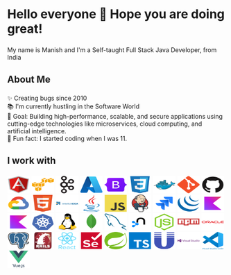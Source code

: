 <h1 align="left">Hello everyone 👋 Hope you are doing great!</h1>

###

<p align="left">My name is Manish and I'm a Self-taught Full Stack Java Developer, from India</p>

###

<h2 align="left">About Me</h2>

###

<p align="left">✨ Creating bugs since 2010<br>📚 I'm currently hustling in the Software World <br>🎯 Goal: Building high-performance, scalable, and secure applications using cutting-edge technologies like microservices, cloud computing, and artificial intelligence.  <br>🎲 Fun fact: I started coding when I was 11.</p>

###

<h2 align="left">I work with</h2>

###

<div align="left">
  <img src="https://github.com/devicons/devicon/blob/v2.15.1/icons/angularjs/angularjs-original.svg" height="40" width="52" alt="javascript logo"  />
  <img src="https://github.com/devicons/devicon/blob/v2.15.1/icons/amazonwebservices/amazonwebservices-original.svg" height="40" width="52" alt="typescript logo"  />
  <img src="https://github.com/devicons/devicon/blob/v2.15.1/icons/apachekafka/apachekafka-original.svg" height="40" width="52" alt="react logo"  />
  <img src="https://github.com/devicons/devicon/blob/v2.15.1/icons/azure/azure-original.svg" height="40" width="52" alt="nextjs logo"  />
  <img src="https://github.com/devicons/devicon/blob/v2.15.1/icons/bootstrap/bootstrap-original.svg" height="40" width="52" alt="storybook logo"  />
  <img src="https://github.com/devicons/devicon/blob/v2.15.1/icons/css3/css3-original.svg" height="40" width="52" alt="nodejs logo"  />
  <img src="https://github.com/devicons/devicon/blob/v2.15.1/icons/docker/docker-original.svg" height="40" width="52" alt="nestjs logo"  />
  <img src="https://github.com/devicons/devicon/blob/v2.15.1/icons/git/git-original.svg" height="40" width="52" alt="jest logo"  />
  <img src="https://github.com/devicons/devicon/blob/v2.15.1/icons/github/github-original.svg" height="40" width="52" alt="jest logo"  />
  <img src="https://github.com/devicons/devicon/blob/v2.15.1/icons/googlecloud/googlecloud-original.svg" height="40" width="52" alt="jest logo"  />
  <img src="https://github.com/devicons/devicon/blob/v2.15.1/icons/html5/html5-original.svg" height="40" width="52" alt="jest logo"  />
  <img src="https://github.com/devicons/devicon/blob/v2.15.1/icons/intellij/intellij-original-wordmark.svg" height="40" width="52" alt="jest logo"  />
  <img src="https://github.com/devicons/devicon/blob/v2.15.1/icons/java/java-original.svg" height="40" width="52" alt="jest logo"  />
  <img src="https://github.com/devicons/devicon/blob/v2.15.1/icons/javascript/javascript-original.svg" height="40" width="52" alt="jest logo"  />
  <img src="https://github.com/devicons/devicon/blob/v2.15.1/icons/jenkins/jenkins-original.svg" height="40" width="52" alt="jest logo"  />
  <img src="https://github.com/devicons/devicon/blob/v2.15.1/icons/jira/jira-original.svg" height="40" width="52" alt="jest logo"  />
  <img src="https://github.com/devicons/devicon/blob/v2.15.1/icons/jquery/jquery-original.svg" height="40" width="52" alt="jest logo"  />
  <img src="https://github.com/devicons/devicon/blob/v2.15.1/icons/kotlin/kotlin-original.svg" height="40" width="52" alt="jest logo"  />
  <img src="https://github.com/devicons/devicon/blob/v2.15.1/icons/kotlin/kotlin-original.svg" height="40" width="52" alt="jest logo"  />
  <img src="https://github.com/devicons/devicon/blob/v2.15.1/icons/kubernetes/kubernetes-plain.svg" height="40" width="52" alt="jest logo"  />
  <img src="https://github.com/devicons/devicon/blob/v2.15.1/icons/linux/linux-original.svg" height="40" width="52" alt="jest logo"  />
  <img src="https://github.com/devicons/devicon/blob/v2.15.1/icons/mongodb/mongodb-original.svg" height="40" width="52" alt="jest logo"  />
  <img src="https://github.com/devicons/devicon/blob/v2.15.1/icons/mysql/mysql-original.svg" height="40" width="52" alt="jest logo"  />
  <img src="https://github.com/devicons/devicon/blob/v2.15.1/icons/neo4j/neo4j-original.svg" height="40" width="52" alt="jest logo"  />
  <img src="https://github.com/devicons/devicon/blob/v2.15.1/icons/nodejs/nodejs-original.svg" height="40" width="52" alt="jest logo"  />
  <img src="https://github.com/devicons/devicon/blob/v2.15.1/icons/npm/npm-original-wordmark.svg" height="40" width="52" alt="jest logo"  />
  <img src="https://github.com/devicons/devicon/blob/v2.15.1/icons/oracle/oracle-original.svg" height="40" width="52" alt="jest logo"  />
  <img src="https://github.com/devicons/devicon/blob/v2.15.1/icons/postgresql/postgresql-original.svg" height="40" width="52" alt="jest logo"  />
  <img src="https://github.com/devicons/devicon/blob/v2.15.1/icons/rails/rails-original-wordmark.svg" height="40" width="52" alt="jest logo"  />
  <img src="https://github.com/devicons/devicon/blob/v2.15.1/icons/react/react-original-wordmark.svg" height="40" width="52" alt="jest logo"  />
  <img src="https://github.com/devicons/devicon/blob/v2.15.1/icons/selenium/selenium-original.svg" height="40" width="52" alt="jest logo"  />
  <img src="https://github.com/devicons/devicon/blob/v2.15.1/icons/spring/spring-original.svg" height="40" width="52" alt="jest logo"  />
  <img src="https://github.com/devicons/devicon/blob/v2.15.1/icons/typescript/typescript-original.svg" height="40" width="52" alt="jest logo"  />
  <img src="https://github.com/devicons/devicon/blob/v2.15.1/icons/unix/unix-original.svg" height="40" width="52" alt="jest logo"  />
  <img src="https://github.com/devicons/devicon/blob/v2.15.1/icons/visualstudio/visualstudio-plain-wordmark.svg" height="40" width="52" alt="jest logo"  />
  <img src="https://github.com/devicons/devicon/blob/v2.15.1/icons/vscode/vscode-original-wordmark.svg" height="40" width="52" alt="jest logo"  />
  <img src="https://github.com/devicons/devicon/blob/v2.15.1/icons/vuejs/vuejs-original-wordmark.svg" height="40" width="52" alt="jest logo"  />
  
  
</div>

###
